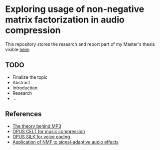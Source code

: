 # Exploring usage of non-negative matrix factorization in audio compression

This repository stores the research and report part of my Master's thesis visible [here](https://github.com/argoneuscze/AudioNMF).

## TODO

* Finalize the topic
* Abstract
* Introduction
* Research
* ...


## References

* [The theory behind MP3](http://www.mp3-tech.org/programmer/docs/mp3_theory.pdf)
* [OPUS CELT for music compression](https://jmvalin.ca/papers/aes135_opus_celt.pdf)
* [OPUS SILK for voice coding](https://jmvalin.ca/papers/aes135_opus_silk.pdf)
* [Application of NMF to signal-adaptive audio effects](https://pdfs.semanticscholar.org/8e14/10a054d4b1aa5e2355bbd9dd7e04686f9e1b.pdf)
